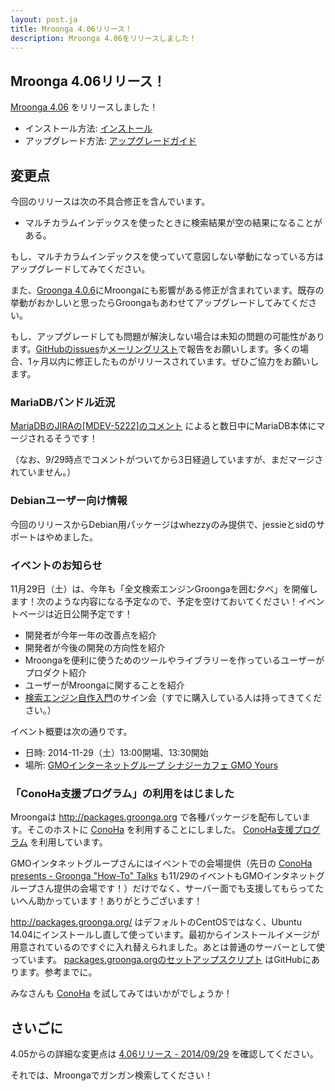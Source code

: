 ```yaml
---
layout: post.ja
title: Mroonga 4.06リリース！
description: Mroonga 4.06をリリースしました！
---
```


## Mroonga 4.06リリース！

[Mroonga 4.06](/ja/docs/news.html#release-4-06) をリリースしました！

* インストール方法: [インストール](/ja/docs/install.html)
* アップグレード方法: [アップグレードガイド](/ja/docs/upgrade.html)

## 変更点

今回のリリースは次の不具合修正を含んでいます。

  * マルチカラムインデックスを使ったときに検索結果が空の結果になることがある。

もし、マルチカラムインデックスを使っていて意図しない挙動になっている方はアップグレードしてみてください。

また、[Groonga 4.0.6](http://groonga.org/ja/blog/2014/09/29/release.html)にMroongaにも影響がある修正が含まれています。既存の挙動がおかしいと思ったらGroongaもあわせてアップグレードしてみてください。

もし、アップグレードしても問題が解決しない場合は未知の問題の可能性があります。[GitHubのissues](https://github.com/mroonga/mroonga/issues)か[メーリングリスト](http://lists.sourceforge.jp/mailman/listinfo/groonga-dev)で報告をお願いします。多くの場合、1ヶ月以内に修正したものがリリースされています。ぜひご協力をお願いします。

### MariaDBバンドル近況

[MariaDBのJIRAの\[MDEV-5222\]のコメント](https://mariadb.atlassian.net/browse/MDEV-5222?focusedCommentId=61274&page=com.atlassian.jira.plugin.system.issuetabpanels:comment-tabpanel#comment-61274) によると数日中にMariaDB本体にマージされるそうです！

（なお、9/29時点でコメントがついてから3日経過していますが、まだマージされていません。）

### Debianユーザー向け情報

今回のリリースからDebian用パッケージはwhezzyのみ提供で、jessieとsidのサポートはやめました。

### イベントのお知らせ

11月29日（土）は、今年も「全文検索エンジンGroongaを囲む夕べ」を開催します！次のような内容になる予定なので、予定を空けておいてください！イベントページは近日公開予定です！

  * 開発者が今年一年の改善点を紹介
  * 開発者が今後の開発の方向性を紹介
  * Mroongaを便利に使うためのツールやライブラリーを作っているユーザーがプロダクト紹介
  * ユーザーがMroongaに関することを紹介
  * [検索エンジン自作入門](http://gihyo.jp/book/2014/978-4-7741-6753-4)のサイン会（すでに購入している人は持ってきてください。）

イベント概要は次の通りです。

  * 日時: 2014-11-29（土）13:00開場、13:30開始
  * 場所: [GMOインターネットグループ シナジーカフェ GMO Yours](http://www.conoha.jp/community/access)

### 「ConoHa支援プログラム」の利用をはじました

Mroongaは http://packages.groonga.org で各種パッケージを配布しています。そこのホストに [ConoHa](https://www.conoha.jp/) を利用することにしました。 [ConoHa支援プログラム](https://www.conoha.jp/community) を利用しています。

GMOインタネットグループさんにはイベントでの会場提供（先日の [ConoHa presents - Groonga "How-To" Talks](http://groonga.doorkeeper.jp/events/12676) も11/29のイベントもGMOインタネットグループさん提供の会場です！）だけでなく、サーバー面でも支援してもらってたいへん助かっています！ありがとうございます！

http://packages.groonga.org/ はデフォルトのCentOSではなく、Ubuntu 14.04にインストールし直して使っています。最初からインストールイメージが用意されているのですぐに入れ替えられました。あとは普通のサーバーとして使っています。 [packages.groonga.orgのセットアップスクリプト](https://github.com/groonga/packages.groonga.org) はGitHubにあります。参考までに。

みなさんも [ConoHa](https://www.conoha.jp/) を試してみてはいかがでしょうか！

## さいごに

4.05からの詳細な変更点は [4.06リリース - 2014/09/29](/ja/docs/news.html#release-4-06) を確認してください。

それでは、Mroongaでガンガン検索してください！
